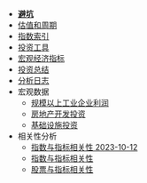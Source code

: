 * **[避坑](/)**
* [估值和周期](est-circles)
* [指数索引](main-indices)
* [投资工具](tools)
* [宏观经济指标](big-env)
* [投资总结](invest-summary)
* [分析日志](analyze-log/index)
* 宏观数据
  * [规模以上工业企业利润](macro/industry-profit/index)
  * [房地产开发投资](macro/real-estate/index)
  * [基础设施投资](macro/base-infras-invest/index)
* 相关性分析
  * [指数与指标相关性 2023-10-12](price-co-coef/indices-231012)
  * [指数与指标相关性](price-co-coef/indices)
  * [股票与指标相关性](price-co-coef/stocks)
